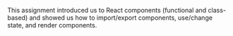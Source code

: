 This assignment introduced us to React components (functional and class-based) and showed us how to import/export components, use/change state, and render components.